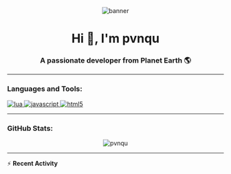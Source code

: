 <div align="center">
  <img src="https://images.unsplash.com/photo-1550745165-9bc0b252726a?ixlib=rb-1.2.1&ixid=eyJhcHBfaWQiOjEyMDd9&auto=format&fit=crop&w=1350&q=80" alt="banner">
</div>

<h1 align="center">Hi 👋, I'm pvnqu</h1>
<h3 align="center">A passionate developer from Planet Earth 🌎</h3>

---

### Languages and Tools:
<p align="left"> 
  <a href="https://www.lua.org" target="_blank" rel="noreferrer"> 
    <img src="https://img.shields.io/badge/Lua-2C2D72?style=for-the-badge&logo=lua&logoColor=white" alt="lua"/> 
  </a> 
  <a href="https://developer.mozilla.org/en-US/docs/Web/JavaScript" target="_blank" rel="noreferrer"> 
    <img src="https://img.shields.io/badge/JavaScript-F7DF1E?style=for-the-badge&logo=javascript&logoColor=black" alt="javascript"/> 
  </a> 
  <a href="https://www.w3.org/html/" target="_blank" rel="noreferrer"> 
    <img src="https://img.shields.io/badge/HTML5-E34F26?style=for-the-badge&logo=html5&logoColor=white" alt="html5"/> 
  </a> 
</p>

---

### GitHub Stats:
<p align="center">
  <img align="center" src="https://github-readme-stats.vercel.app/api?username=pvnqu&show_icons=true&theme=tokyonight&rank_icon=github" alt="pvnqu" />
</p>

---

⚡️ **Recent Activity**

<!--START_SECTION:activity-->
<!-- The recent activity section will be automatically updated by a GitHub Action. -->
<!--END_SECTION:activity-->
